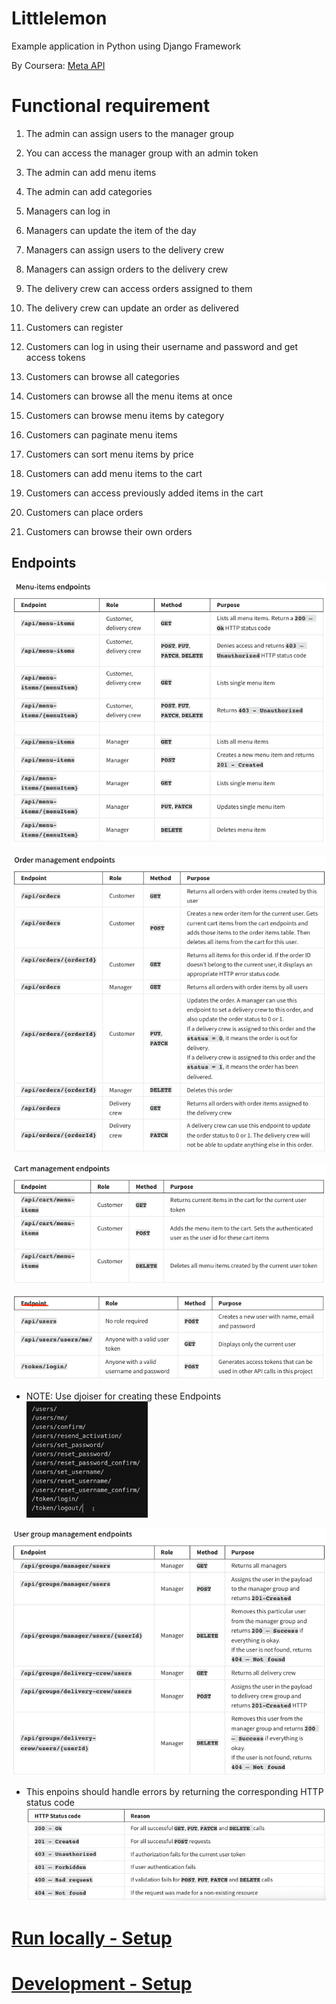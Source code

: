 # Littlelemon
Example application in Python using Django Framework

By Coursera: [Meta API](https://www.coursera.org/learn/apis?specialization=meta-back-end-developer)

# Functional requirement

1. The admin can assign users to the manager group

2.	You can access the manager group with an admin token

3.	The admin can add menu items 

4.	The admin can add categories

5.	Managers can log in 

6.	Managers can update the item of the day

7.	Managers can assign users to the delivery crew

8.	Managers can assign orders to the delivery crew

9.	The delivery crew can access orders assigned to them

10. The delivery crew can update an order as delivered

11. Customers can register

12.	Customers can log in using their username and password and get access tokens

13.	Customers can browse all categories 

14.	Customers can browse all the menu items at once

15.	Customers can browse menu items by category

16.	Customers can paginate menu items

17.	Customers can sort menu items by price

18.	Customers can add menu items to the cart

19.	Customers can access previously added items in the cart

20.	Customers can place orders

21.	Customers can browse their own orders

## Endpoints

![Menu Items Endpoints](/docs/imgs/menu-items.png "Menu Items Endpoints")

![order Endpoints](/docs/imgs/order.png "Order Enpoints")

![Cart Endpoints](/docs/imgs/cart.png "Cart Endpoints")

![Users Endpoints](/docs/imgs/users.png "Users Endpoints")

* NOTE: Use djoiser for creating these Endpoints
![Djosier Endpoints](/docs/imgs/djosier.png "Djosier Endpoints")


![Groups Endpoints](/docs/imgs/groups.png "Groups Endpoints")

* This enpoins should handle errors by returning the corresponding HTTP status code
![HTTP status code](/docs/imgs/errors.png "HTTP status code")

# [Run locally - Setup](/docs/run-setup.md)

# [Development - Setup](/docs/dev-setup.md)